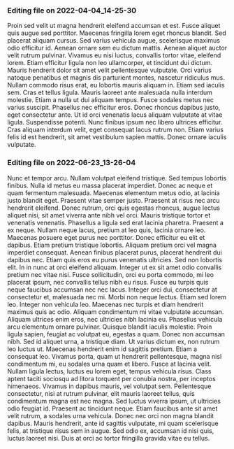 

### Editing file on 2022-04-04_14-25-30

Proin sed velit ut magna hendrerit eleifend accumsan et est. Fusce aliquet quis augue sed porttitor. Maecenas fringilla lorem eget rhoncus blandit. Sed placerat aliquam cursus. Sed varius vehicula augue, scelerisque maximus odio efficitur id. Aenean ornare sem eu dictum mattis. Aenean aliquet auctor velit rutrum pulvinar. Vivamus eu nisi luctus, convallis tortor vitae, eleifend lorem. Etiam efficitur ligula non leo ullamcorper, et tincidunt dui dictum. Mauris hendrerit dolor sit amet velit pellentesque vulputate. Orci varius natoque penatibus et magnis dis parturient montes, nascetur ridiculus mus. Nullam commodo risus erat, eu lobortis mauris aliquam in.
Etiam sed iaculis sem. Cras et tellus ligula. Mauris laoreet ante malesuada nulla interdum molestie. Etiam a nulla ut dui aliquam tempus. Fusce sodales metus nec varius suscipit. Phasellus nec efficitur eros. Donec rhoncus dapibus justo, eget consectetur ante. Ut id orci venenatis lacus aliquam vulputate at vitae ligula. Suspendisse potenti. Nunc finibus ipsum nec libero ultrices efficitur. Cras aliquam interdum velit, eget consequat lacus rutrum non. Etiam varius felis id est hendrerit, sit amet vestibulum sapien mattis. Donec ornare iaculis vulputate.




### Editing file on 2022-06-23_13-26-04

Nunc et tempor arcu. Nullam volutpat eleifend tristique. Sed tempus lobortis finibus. Nulla id metus eu massa placerat imperdiet. Donec ac neque et quam fermentum malesuada. Maecenas elementum metus odio, at lacinia justo blandit eget. Praesent vitae semper justo. Praesent at risus nec arcu hendrerit eleifend. Donec rutrum, orci quis egestas rhoncus, augue lectus aliquet nisi, sit amet viverra ante nibh vel orci. Mauris tristique tortor et venenatis venenatis. Phasellus a ligula sed erat lacinia pharetra. Praesent a ex neque. Nullam neque lacus, pretium at leo quis, lacinia ornare leo. Maecenas posuere eget purus nec porttitor.
Donec efficitur eu elit et dapibus. Etiam pretium tristique lobortis. Aliquam pretium orci vel magna imperdiet consequat. Aenean finibus placerat purus, placerat hendrerit dui dapibus nec. Etiam quis eros eu purus venenatis ultricies. Sed non lobortis elit. In in nunc at orci eleifend aliquam. Integer ut ex sit amet odio convallis pretium nec vitae nisi. Fusce sollicitudin, orci eu porta commodo, mi leo placerat ipsum, nec convallis tellus nibh eu risus. Fusce eu turpis quis neque faucibus accumsan nec nec lacus. Integer orci dui, consectetur at consectetur et, malesuada nec mi. Morbi non neque lectus. Etiam sed lorem leo. Integer non vehicula leo. Maecenas nec turpis et diam hendrerit maximus quis ac odio.
Aliquam condimentum mi vitae vulputate accumsan. Aliquam ultrices enim eros, nec ultricies nibh lacinia eu. Phasellus vehicula arcu elementum ornare pulvinar. Quisque blandit iaculis molestie. Proin ligula sapien, feugiat ac volutpat eu, egestas a quam. Donec non accumsan nibh. Sed id aliquet urna, a tristique diam. Ut varius dictum ex, non rutrum leo luctus ut. Maecenas hendrerit enim id sagittis pretium. Etiam a consequat leo. Vivamus porta, quam ut hendrerit pellentesque, magna nisl condimentum mi, eu sodales urna quam et libero. Fusce at lacinia velit. Nullam ligula lectus, luctus eu lorem eget, tempus vehicula risus. Class aptent taciti sociosqu ad litora torquent per conubia nostra, per inceptos himenaeos.
Vivamus in dapibus mauris, vel volutpat sem. Pellentesque consectetur, nisi at rutrum pulvinar, elit mauris laoreet tellus, quis condimentum magna est nec magna. Sed luctus viverra ipsum, ut ultricies odio feugiat id. Praesent ac tincidunt neque. Etiam faucibus ante sit amet velit rutrum, a sodales urna vehicula. Donec nec orci non magna blandit dapibus. Mauris hendrerit, ante id sagittis vulputate, mi quam scelerisque felis, at tristique risus sem in augue. Sed odio ex, accumsan id nisi quis, luctus laoreet nisi. Duis at orci ac tortor fringilla gravida vitae eu tellus.


